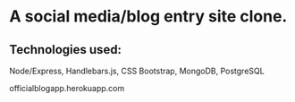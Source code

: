 # A social media/blog entry site clone. 

## Technologies used: 
Node/Express, Handlebars.js, CSS Bootstrap, MongoDB, PostgreSQL

officialblogapp.herokuapp.com
